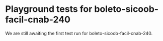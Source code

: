 # Playground tests for boleto-sicoob-facil-cnab-240
We are still awaiting the first test run for boleto-sicoob-facil-cnab-240.
